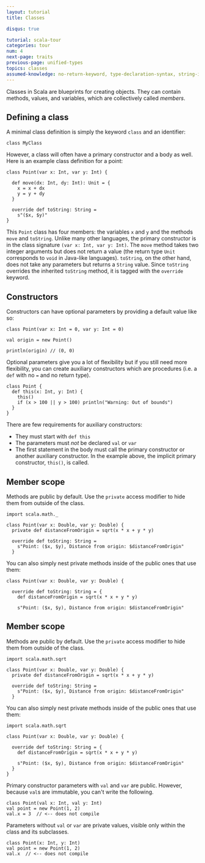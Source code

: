 ```yaml
---
layout: tutorial
title: Classes

disqus: true

tutorial: scala-tour
categories: tour
num: 4
next-page: traits
previous-page: unified-types
topics: classes
assumed-knowledge: no-return-keyword, type-declaration-syntax, string-interpolation
---
```


Classes in Scala are blueprints for creating objects. They can contain methods,
values, and variables, which are collectively called _members_.

## Defining a class
A minimal class definition is simply the keyword `class` and
an identifier:
```tut
class MyClass
```
However, a class will often have a primary constructor and a body as well. Here is an example class definition for a point:

```tut
class Point(var x: Int, var y: Int) {

  def move(dx: Int, dy: Int): Unit = {
    x = x + dx
    y = y + dy
  }

  override def toString: String =
    s"($x, $y)"
}
```

This `Point` class has four members: the variables `x` and `y` and the methods `move` and
`toString`. Unlike many other languages, the primary constructor is in the class signature `(var x: Int, var y: Int)`. The `move` method takes two integer arguments but does not return a value (the return type `Unit` corresponds to `void` in Java-like languages). `toString`, on the other hand, does not take any parameters but returns a `String` value. Since `toString` overrides the inherited `toString` method, it is tagged with the `override` keyword.

## Constructors

Constructors can have optional parameters by providing a default value like so:

```tut
class Point(var x: Int = 0, var y: Int = 0)

val origin = new Point()

println(origin) // (0, 0)
```

Optional parameters give you a lot of flexibility but if you still need more flexibility, you can create auxiliary constructors which are procedures (i.e. a `def` with no `=` and no return type).

```tut
class Point {
  def this(x: Int, y: Int) {
    this()
    if (x > 100 || y > 100) println("Warning: Out of bounds")
  }
}
```
There are few requirements for auxiliary constructors:
* They must start with `def this`
* The parameters must _not_ be declared `val` or `var`
* The first statement in the body must call the primary constructor or another auxiliary constructor. In the example above, the implicit primary constructor, `this()`, is called.

## Member scope
Methods are public by default. Use the `private` access modifier
to hide them from outside of the class.
```tut
import scala.math._

class Point(var x: Double, var y: Double) {
  private def distanceFromOrigin = sqrt(x * x + y * y)

  override def toString: String =
    s"Point: ($x, $y), Distance from origin: $distanceFromOrigin"
  }
```

You can also simply nest private methods inside of the public ones
that use them:

```tut
class Point(var x: Double, var y: Double) {

  override def toString: String = {
    def distanceFromOrigin = sqrt(x * x + y * y)

    s"Point: ($x, $y), Distance from origin: $distanceFromOrigin"
```

## Member scope
Methods are public by default. Use the `private` access modifier
to hide them from outside of the class.
```tut
import scala.math.sqrt

class Point(var x: Double, var y: Double) {
  private def distanceFromOrigin = sqrt(x * x + y * y)

  override def toString: String =
    s"Point: ($x, $y), Distance from origin: $distanceFromOrigin"
  }
```

You can also simply nest private methods inside of the public ones
that use them:

```tut
import scala.math.sqrt

class Point(var x: Double, var y: Double) {

  override def toString: String = {
    def distanceFromOrigin = sqrt(x * x + y * y)

    s"Point: ($x, $y), Distance from origin: $distanceFromOrigin"
  }
}
```

Primary constructor parameters with `val` and `var` are public. However, because `val`s are immutable, you can't write the following.
```
class Point(val x: Int, val y: Int)
val point = new Point(1, 2)
val.x = 3  // <-- does not compile
```

Parameters without `val` or `var` are private values, visible only within the class and its subclasses.
```
class Point(x: Int, y: Int)
val point = new Point(1, 2)
val.x  // <-- does not compile
```
